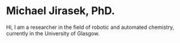 # Michael Jirasek, PhD. 

Hi, I am a researcher in the field of robotic and automated chemistry, currently in the University of Glasgow. 

